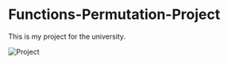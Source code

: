 # Functions-Permutation-Project
This is my project for the university.

![Project](/PermutationsProject/CSCB109-Project-Permutations.png)
